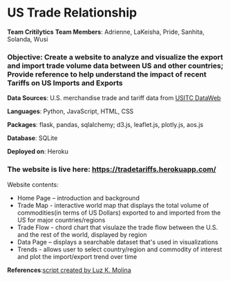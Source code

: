 # US Trade Relationship

**Team Critilytics** 
**Team Members**: Adrienne, LaKeisha, Pride, Sanhita, Solanda, Wusi

### Objective: Create a website to analyze and visualize the export and import trade volume data between US and other countries; Provide reference to help understand the impact of recent Tariffs on US Imports and Exports

**Data Sources**: U.S. merchandise trade and tariff data from [USITC DataWeb](https://dataweb.usitc.gov/)

**Languages**: Python, JavaScript, HTML, CSS

**Packages**: flask, pandas, sqlalchemy; d3.js, leaflet.js, plotly.js, aos.js

**Database**: SQLite

**Deployed on**: Heroku



### The website is live here: https://tradetariffs.herokuapp.com/
Website contents:
* Home Page – introduction and background
* Trade Map - interactive world map that displays the total volume of commodities(in terms of US Dollars) exported to and imported from the US for major countries/regions
* Trade Flow - chord chart that visulaze the trade flow between the U.S. and the rest of the world, displayed by region
* Data Page – displays a searchable dataset that's used in visualizations
* Trends - allows user to select country/region and commodity of interest and plot the import/export trend over time


**References**:[script created by Luz K. Molina](http://bl.ocks.org/databayou/c7ac49a23c275f0dd7548669595b8017#regionsfish.csv)

